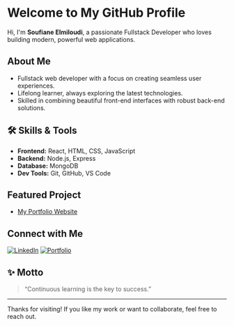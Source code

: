 #  Welcome to My GitHub Profile

Hi, I'm **Soufiane Elmiloudi**, a passionate Fullstack Developer who loves building modern, powerful web applications.

##  About Me
- Fullstack web developer with a focus on creating seamless user experiences.
- Lifelong learner, always exploring the latest technologies.
- Skilled in combining beautiful front-end interfaces with robust back-end solutions.

## 🛠 Skills & Tools
- **Frontend:** React, HTML, CSS, JavaScript
- **Backend:** Node.js, Express
- **Database:** MongoDB
- **Dev Tools:** Git, GitHub, VS Code

##  Featured Project
- [My Portfolio Website](https://elmiloudisoufiane.github.io/Portfolio/)

##  Connect with Me
[![LinkedIn](https://img.shields.io/badge/LinkedIn-blue?logo=linkedin)](https://www.linkedin.com/in/soufiane-elmiloudi-7795b8360/)
[![Portfolio](https://img.shields.io/badge/Portfolio-visit-green)](https://elmiloudisoufiane.github.io/Portfolio/)

## ✨ Motto
> “Continuous learning is the key to success.”

---

Thanks for visiting! If you like my work or want to collaborate, feel free to reach out.
